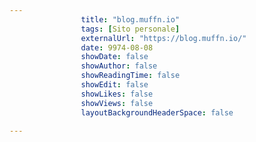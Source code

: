 ---
                title: "blog.muffn.io"
                tags: [Sito personale]
                externalUrl: "https://blog.muffn.io/"
                date: 9974-08-08
                showDate: false
                showAuthor: false
                showReadingTime: false
                showEdit: false
                showLikes: false
                showViews: false
                layoutBackgroundHeaderSpace: false
                ---

